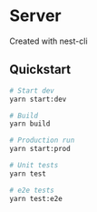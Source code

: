 # Server

Created with nest-cli

## Quickstart

```bash
# Start dev
yarn start:dev

# Build
yarn build

# Production run
yarn start:prod

# Unit tests
yarn test

# e2e tests
yarn test:e2e
```
